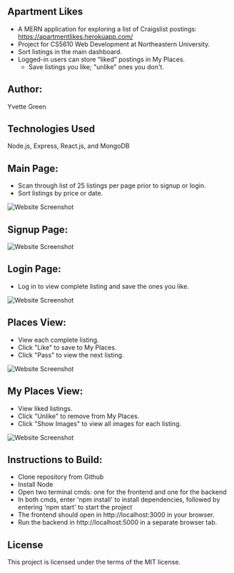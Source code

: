 ## Apartment Likes

- A MERN application for exploring a list of Craigslist postings:  https://apartmentlikes.herokuapp.com/ 
- Project for CS5610 Web Development at Northeastern University.
- Sort listings in the main dashboard.
- Logged-in users can store “liked” postings in My Places.
  - Save listings you like; "unlike" ones you don't.
  
## Author: 
Yvette Green

## Technologies Used
Node.js, Express, React.js, and MongoDB

## Main Page:
- Scan through list of 25 listings per page prior to signup or login.
- Sort listings by price or date.

![Website Screenshot](https://github.com/greeny90/apartmentlikes/blob/main/images/mainpage.png)

## Signup Page:
![Website Screenshot](https://github.com/greeny90/apartmentlikes/blob/main/images/signup.png)

## Login Page:
- Log in to view complete listing and save the ones you like. 

![Website Screenshot](https://github.com/greeny90/apartmentlikes/blob/main/images/loginpage.png)

## Places View:
- View each complete listing.
- Click "Like" to save to My Places.
- Click "Pass" to view the next listing. 

![Website Screenshot](https://github.com/greeny90/apartmentlikes/blob/main/images/places.png)

## My Places View:
- View liked listings.
- Click "Unlike" to remove from My Places.
- Click "Show Images" to view all images for each listing.

![Website Screenshot](https://github.com/greeny90/apartmentlikes/blob/main/images/myplaces.png)

## Instructions to Build:
- Clone repository from Github
- Install Node
- Open two terminal cmds: one for the frontend and one for the backend
- In both cmds, enter 'npm install' to install dependencies, followed by entering 'npm start' to start the project
- The frontend should open in http://localhost:3000 in your browser.
- Run the backend in http://localhost:5000 in a separate browser tab.

## License
This project is licensed under the terms of the MIT license.
